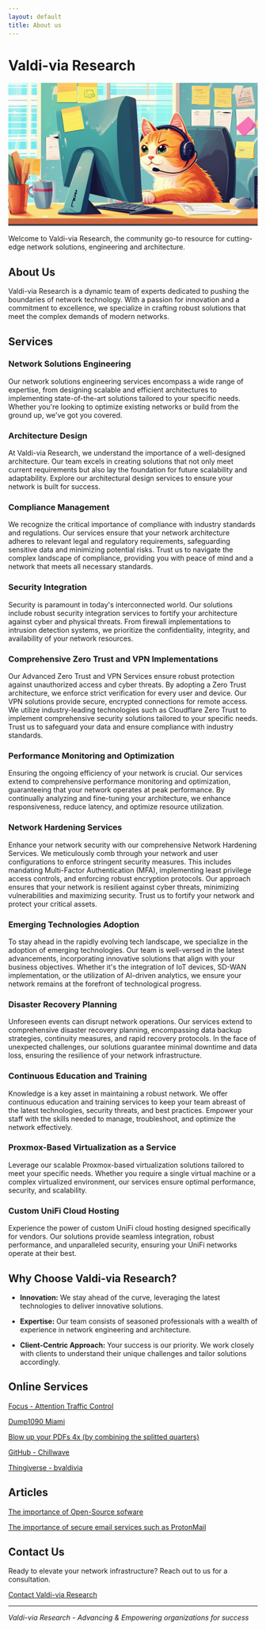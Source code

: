 ```yaml
---
layout: default
title: About us
---
```


# Valdi-via Research

![Valdi-via Research Logo](logo.png)


Welcome to Valdi-via Research, the community go-to resource for cutting-edge network solutions, engineering and architecture.

## About Us

Valdi-via Research is a dynamic team of experts dedicated to pushing the boundaries of network technology. With a passion for innovation and a commitment to excellence, we specialize in crafting robust solutions that meet the complex demands of modern networks.

## Services

### Network Solutions Engineering

Our network solutions engineering services encompass a wide range of expertise, from designing scalable and efficient architectures to implementing state-of-the-art solutions tailored to your specific needs. Whether you're looking to optimize existing networks or build from the ground up, we've got you covered.

### Architecture Design

At Valdi-via Research, we understand the importance of a well-designed architecture. Our team excels in creating solutions that not only meet current requirements but also lay the foundation for future scalability and adaptability. Explore our architectural design services to ensure your network is built for success.

### Compliance Management

We recognize the critical importance of compliance with industry standards and regulations. Our  services ensure that your network architecture adheres to relevant legal and regulatory requirements, safeguarding sensitive data and minimizing potential risks. Trust us to navigate the complex landscape of compliance, providing you with peace of mind and a network that meets all necessary standards.

### Security Integration

Security is paramount in today's interconnected world. Our solutions include robust security integration services to fortify your architecture against cyber and physical threats. From firewall implementations to intrusion detection systems, we prioritize the confidentiality, integrity, and availability of your network resources.

### Comprehensive Zero Trust and VPN Implementations

Our Advanced Zero Trust and VPN Services ensure robust protection against unauthorized access and cyber threats. By adopting a Zero Trust architecture, we enforce strict verification for every user and device. Our VPN solutions provide secure, encrypted connections for remote access. We utilize industry-leading technologies such as Cloudflare Zero Trust to implement comprehensive security solutions tailored to your specific needs. Trust us to safeguard your data and ensure compliance with industry standards.

### Performance Monitoring and Optimization

Ensuring the ongoing efficiency of your network is crucial. Our services extend to comprehensive performance monitoring and optimization, guaranteeing that your network operates at peak performance. By continually analyzing and fine-tuning your architecture, we enhance responsiveness, reduce latency, and optimize resource utilization.

### Network Hardening Services

Enhance your network security with our comprehensive Network Hardening Services. We meticulously comb through your network and user configurations to enforce stringent security measures. This includes mandating Multi-Factor Authentication (MFA), implementing least privilege access controls, and enforcing robust encryption protocols. Our approach ensures that your network is resilient against cyber threats, minimizing vulnerabilities and maximizing security. Trust us to fortify your network and protect your critical assets.

### Emerging Technologies Adoption

To stay ahead in the rapidly evolving tech landscape, we specialize in the adoption of emerging technologies. Our team is well-versed in the latest advancements, incorporating innovative solutions that align with your business objectives. Whether it's the integration of IoT devices, SD-WAN implementation, or the utilization of AI-driven analytics, we ensure your network remains at the forefront of technological progress.

### Disaster Recovery Planning

Unforeseen events can disrupt network operations. Our services extend to comprehensive disaster recovery planning, encompassing data backup strategies, continuity measures, and rapid recovery protocols. In the face of unexpected challenges, our solutions guarantee minimal downtime and data loss, ensuring the resilience of your network infrastructure.

### Continuous Education and Training

Knowledge is a key asset in maintaining a robust network. We offer continuous education and training services to keep your team abreast of the latest technologies, security threats, and best practices. Empower your staff with the skills needed to manage, troubleshoot, and optimize the network effectively.

### Proxmox-Based Virtualization as a Service

Leverage our scalable Proxmox-based virtualization solutions tailored to meet your specific needs. Whether you require a single virtual machine or a complex virtualized environment, our services ensure optimal performance, security, and scalability.

### Custom UniFi Cloud Hosting

Experience the power of custom UniFi cloud hosting designed specifically for vendors. Our solutions provide seamless integration, robust performance, and unparalleled security, ensuring your UniFi networks operate at their best.


## Why Choose Valdi-via Research?

- **Innovation:** We stay ahead of the curve, leveraging the latest technologies to deliver innovative solutions.
  
- **Expertise:** Our team consists of seasoned professionals with a wealth of experience in network engineering and architecture.

- **Client-Centric Approach:** Your success is our priority. We work closely with clients to understand their unique challenges and tailor solutions accordingly.

## Online Services

[Focus - Attention Traffic Control](https://focus.valdi-via.com/)

[Dump1090 Miami](https://adsb01.valdi-via.com/)

[Blow up your PDFs 4x (by combining the splitted quarters)](https://pdfblowup.valdi-via.com/)

[GitHub - Chillwave](https://github.com/Chillwave/)

[Thingiverse - bvaldivia](https://www.thingiverse.com/bvaldivia/designs)


## Articles

[The importance of Open-Source sofware](importanceOfOpenSource_article_entry.md)

[The importance of secure email services such as ProtonMail](protonmail_article_entry.md)

## Contact Us

Ready to elevate your network infrastructure? Reach out to us for a consultation.

[Contact Valdi-via Research](mailto:research@valdi-via.com)

---

*Valdi-via Research - Advancing & Empowering organizations for success*
